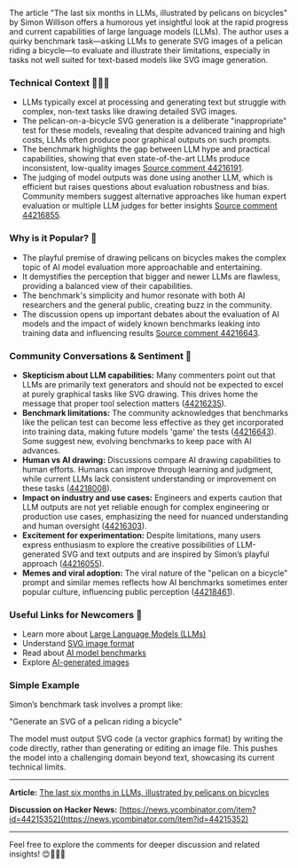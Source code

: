 The article "The last six months in LLMs, illustrated by pelicans on bicycles" by Simon Willison offers a humorous yet insightful look at the rapid progress and current capabilities of large language models (LLMs). The author uses a quirky benchmark task—asking LLMs to generate SVG images of a pelican riding a bicycle—to evaluate and illustrate their limitations, especially in tasks not well suited for text-based models like SVG image generation.

### Technical Context 🚴‍♂️🦩
- LLMs typically excel at processing and generating text but struggle with complex, non-text tasks like drawing detailed SVG images.
- The pelican-on-a-bicycle SVG generation is a deliberate "inappropriate" test for these models, revealing that despite advanced training and high costs, LLMs often produce poor graphical outputs on such prompts.
- The benchmark highlights the gap between LLM hype and practical capabilities, showing that even state-of-the-art LLMs produce inconsistent, low-quality images [Source comment 44216191](https://news.ycombinator.com/item?id=44216191).
- The judging of model outputs was done using another LLM, which is efficient but raises questions about evaluation robustness and bias. Community members suggest alternative approaches like human expert evaluation or multiple LLM judges for better insights [Source comment 44216855](https://news.ycombinator.com/item?id=44216855).

### Why is it Popular? 🤔
- The playful premise of drawing pelicans on bicycles makes the complex topic of AI model evaluation more approachable and entertaining.
- It demystifies the perception that bigger and newer LLMs are flawless, providing a balanced view of their capabilities.
- The benchmark's simplicity and humor resonate with both AI researchers and the general public, creating buzz in the community.
- The discussion opens up important debates about the evaluation of AI models and the impact of widely known benchmarks leaking into training data and influencing results [Source comment 44216643](https://news.ycombinator.com/item?id=44216643).

### Community Conversations & Sentiment 💬
- **Skepticism about LLM capabilities:** Many commenters point out that LLMs are primarily text generators and should not be expected to excel at purely graphical tasks like SVG drawing. This drives home the message that proper tool selection matters ([44216235](https://news.ycombinator.com/item?id=44216235)).
- **Benchmark limitations:** The community acknowledges that benchmarks like the pelican test can become less effective as they get incorporated into training data, making future models 'game' the tests ([44216643](https://news.ycombinator.com/item?id=44216643)). Some suggest new, evolving benchmarks to keep pace with AI advances.
- **Human vs AI drawing:** Discussions compare AI drawing capabilities to human efforts. Humans can improve through learning and judgment, while current LLMs lack consistent understanding or improvement on these tasks ([44218008](https://news.ycombinator.com/item?id=44218008)).
- **Impact on industry and use cases:** Engineers and experts caution that LLM outputs are not yet reliable enough for complex engineering or production use cases, emphasizing the need for nuanced understanding and human oversight ([44216303](https://news.ycombinator.com/item?id=44216303)).
- **Excitement for experimentation:** Despite limitations, many users express enthusiasm to explore the creative possibilities of LLM-generated SVG and text outputs and are inspired by Simon’s playful approach ([44216055](https://news.ycombinator.com/item?id=44216055)).
- **Memes and viral adoption:** The viral nature of the "pelican on a bicycle" prompt and similar memes reflects how AI benchmarks sometimes enter popular culture, influencing public perception ([44218461](https://news.ycombinator.com/item?id=44218461)).

### Useful Links for Newcomers 🔗
- Learn more about [Large Language Models (LLMs)](https://www.google.com/search?q=large+language+models)
- Understand [SVG image format](https://www.google.com/search?q=svg+image+format)
- Read about [AI model benchmarks](https://www.google.com/search?q=ai+model+benchmark)
- Explore [AI-generated images](https://www.google.com/search?q=ai+generated+images)

### Simple Example
Simon’s benchmark task involves a prompt like:

"Generate an SVG of a pelican riding a bicycle"

The model must output SVG code (a vector graphics format) by writing the code directly, rather than generating or editing an image file. This pushes the model into a challenging domain beyond text, showcasing its current technical limits.

---

**Article:** [The last six months in LLMs, illustrated by pelicans on bicycles](https://simonwillison.net/2025/Jun/6/six-months-in-llms/)

**Discussion on Hacker News:** [https://news.ycombinator.com/item?id=44215352](https://news.ycombinator.com/item?id=44215352)

---

Feel free to explore the comments for deeper discussion and related insights! 😊🚴‍♂️🦩